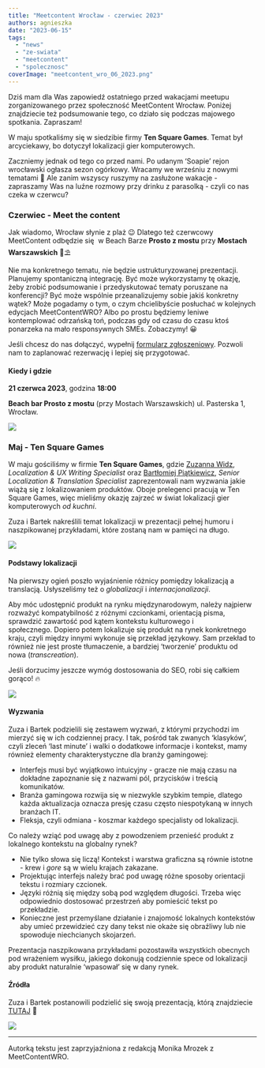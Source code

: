 ```yaml
---
title: "Meetcontent Wrocław - czerwiec 2023"
authors: agnieszka
date: "2023-06-15"
tags:
  - "news"
  - "ze-swiata"
  - "meetcontent"
  - "spolecznosc"
coverImage: "meetcontent_wro_06_2023.png"
---
```


Dziś mam dla Was zapowiedź ostatniego przed wakacjami meetupu zorganizowanego
przez społeczność MeetContent Wrocław. Poniżej znajdziecie też podsumowanie
tego, co działo się podczas majowego spotkania. Zapraszam!

<!--truncate-->

W maju spotkaliśmy się w siedzibie firmy **Ten Square Games**. Temat był
arcyciekawy, bo dotyczył lokalizacji gier komputerowych.

Zaczniemy jednak od tego co przed nami. Po udanym ‘Soapie’ rejon wrocławski
ogłasza sezon ogórkowy. Wracamy we wrześniu z nowymi tematami 🙂 Ale zanim
wszyscy ruszymy na zasłużone wakacje - zapraszamy Was na luźne rozmowy przy
drinku z parasolką - czyli co nas czeka w czerwcu?

### **Czerwiec - Meet the content**

Jak wiadomo, Wrocław słynie z plaż 😉 Dlatego też czerwcowy MeetContent odbędzie
się  w Beach Barze **Prosto z mostu** przy **Mostach Warszawskich** 🌴⛱️

Nie ma konkretnego tematu, nie będzie ustrukturyzowanej prezentacji. Planujemy
spontaniczną integrację. Być może wykorzystamy tę okazję, żeby zrobić
podsumowanie i przedyskutować tematy poruszane na konferencji? Być może wspólnie
przeanalizujemy sobie jakiś konkretny wątek? Może pogadamy o tym, o czym
chcielibyście posłuchać w kolejnych edycjach MeetContentWRO? Albo po prostu
będziemy leniwe kontemplować odrzańską toń, podczas gdy od czasu do czasu ktoś
ponarzeka na mało responsywnych SMEs. Zobaczymy! 😀

Jeśli chcesz do nas dołączyć, wypełnij
[formularz zgłoszeniowy](https://forms.gle/MFsyUiERzhdr8W9q9). Pozwoli nam to
zaplanować rezerwację i lepiej się przygotować.

#### **Kiedy i gdzie**

**21 czerwca 2023**, godzina **18:00**

**Beach bar Prosto z mostu** (przy Mostach Warszawskich) ul. Pasterska 1,
Wrocław.

![](images/BeachBar_grafika.png)

### **Maj - Ten Square Games**

W maju gościliśmy w firmie **Ten Square Games**, gdzie
[Zuzanna Widz](https://www.linkedin.com/in/zuzanna-widz-846459230/),
_Localization & UX Writing Specialist_ oraz
[Bartłomiej Piątkiewicz](https://www.linkedin.com/in/barlomiej-piatkiewicz/),
_Senior Localization & Translation Specialist_ zaprezentowali nam wyzwania jakie
wiążą się z lokalizowaniem produktów. Oboje prelegenci pracują w Ten Square
Games, więc mieliśmy okazję zajrzeć w świat lokalizacji gier komputerowych _od
kuchni_.

Zuza i Bartek nakreślili temat lokalizacji w prezentacji pełnej humoru i
naszpikowanej przykładami, które zostaną nam w pamięci na długo.

![](images/TSG_3.jpg)

#### Podstawy lokalizacji

Na pierwszy ogień poszło wyjaśnienie różnicy pomiędzy lokalizacją a translacją.
Usłyszeliśmy też o _globalizacji_ i _internacjonalizacji_.

Aby móc udostępnić produkt na rynku międzynarodowym, należy najpierw rozważyć
kompatybilność z różnymi czcionkami, orientacją pisma, sprawdzić zawartość pod
kątem kontekstu kulturowego i społecznego. Dopiero potem lokalizuje się produkt
na rynek konkretnego kraju, czyli między innymi wykonuje się przekład językowy.
Sam przekład to również nie jest proste tłumaczenie, a bardziej ‘tworzenie’
produktu od nowa (_transcreation_).

Jeśli dorzucimy jeszcze wymóg dostosowania do SEO, robi się całkiem gorąco! 🔥

![](images/TSG_1.jpg)

#### **Wyzwania**

Zuza i Bartek podzielili się zestawem wyzwań, z którymi przychodzi im mierzyć
się w ich codziennej pracy. I tak, pośród tak zwanych ‘klasyków’, czyli zleceń
‘last minute’ i walki o dodatkowe informacje i kontekst, mamy również elementy
charakterystyczne dla branży gamingowej:

- Interfejs musi być wyjątkowo intuicyjny - gracze nie mają czasu na dokładne
  zapoznanie się z nazwami pól, przycisków i treścią komunikatów.
- Branża gamingowa rozwija się w niezwykle szybkim tempie, dlatego każda
  aktualizacja oznacza presję czasu często niespotykaną w innych branżach IT.
- Fleksja, czyli odmiana - koszmar każdego specjalisty od lokalizacji.

Co należy wziąć pod uwagę aby z powodzeniem przenieść produkt z lokalnego
kontekstu na globalny rynek?

- Nie tylko słowa się liczą! Kontekst i warstwa graficzna są równie istotne -
  krew i _gore_ są w wielu krajach zakazane.
- Projektując interfejs należy brać pod uwagę różne sposoby orientacji tekstu i
  rozmiary czcionek.
- Języki różnią się między sobą pod względem długości. Trzeba więc odpowiednio
  dostosować przestrzeń aby pomieścić tekst po przekładzie.
- Konieczne jest przemyślane działanie i znajomość lokalnych kontekstów aby
  umieć przewidzieć czy dany tekst nie okaże się obraźliwy lub nie spowoduje
  niechcianych skojarzeń.

Prezentacja naszpikowana przykładami pozostawiła wszystkich obecnych pod
wrażeniem wysiłku, jakiego dokonują codziennie spece od lokalizacji aby produkt
naturalnie ‘wpasował’ się w dany rynek.

#### **Źródła**

Zuza i Bartek postanowili podzielić się swoją prezentacją, którą znajdziecie
[TUTAJ](https://docs.google.com/presentation/d/1Y4c0WiAJAaHMuNciryywk9Ot_In_GYAqqhOuLtNL3NQ/edit#slide=id.g127d8422da9_0_3881)
🤩

![](images/TSG_2.jpg)

---

Autorką tekstu jest zaprzyjaźniona z redakcją Monika Mrozek z MeetContentWRO.
